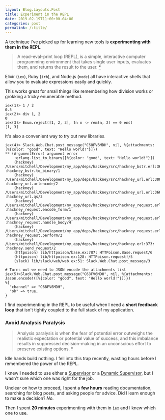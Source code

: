 ```yaml
---
layout: Blog.Layouts.Post
title: Experiment in the REPL
date: 2019-02-19T11:00:00-04:00
categories: post
permalink: /:title/
---
```


A technique I've picked up for learning new tools is **experimenting with them in the REPL**.

>A read–eval–print loop (REPL), is a simple, interactive computer programming environment that takes single user inputs, evaluates them, and returns the result to the user. [\*](https://en.wikipedia.org/wiki/Read%E2%80%93eval%E2%80%93print_loop)

Elixir (`iex`), Ruby (`irb`), and Node.js (`node`) all have interactive shells that allow you to evaluate expressions easily and quickly.

This works great for small things like remembering how division works or grokking a tricky enumerable method.

```console
iex(1)> 1 / 2
0.5
iex(2)> div 1, 2
0
iex(3)> Enum.reject([1, 2, 3], fn n -> rem(n, 2) == 0 end)
[1, 3]
```

It's also a convenient way to try out new libraries.

```console
iex(4)> Slack.Web.Chat.post_message("C68FV6MDH", nil, %{attachments: [%{color: "good", text: "Hello world!"}]})
** (ArgumentError) argument error
    :erlang.list_to_binary([%{color: "good", text: "Hello world!"}])
    (hackney) /Users/mitchell/Development/my_app/deps/hackney/src/hackney_bstr.erl:36: :hackney_bstr.to_binary/1
    (hackney) /Users/mitchell/Development/my_app/deps/hackney/src/hackney_url.erl:300: :hackney_url.urlencode/2
    (hackney) /Users/mitchell/Development/my_app/deps/hackney/src/hackney_url.erl:360: :hackney_url.qs/3
    (hackney) /Users/mitchell/Development/my_app/deps/hackney/src/hackney_request.erl:310: :hackney_request.encode_form/1
    (hackney) /Users/mitchell/Development/my_app/deps/hackney/src/hackney_request.erl:318: :hackney_request.handle_body/4
    (hackney) /Users/mitchell/Development/my_app/deps/hackney/src/hackney_request.erl:81: :hackney_request.perform/2
    (hackney) /Users/mitchell/Development/my_app/deps/hackney/src/hackney.erl:373: :hackney.send_request/2
    (httpoison) lib/httpoison/base.ex:787: HTTPoison.Base.request/6
    (httpoison) lib/httpoison.ex:128: HTTPoison.request!/5
    (slack) lib/slack/web/web.ex:51: Slack.Web.Chat.post_message/3

# Turns out we need to JSON encode the attachments list
iex(5)>Slack.Web.Chat.post_message("C68FV6MDH", nil, %{attachments: Jason.encode!([%{color: "good", text: "Hello world!"}])})
%{
  "channel" => "C68FV6MDH",
  "ok" => true,
} 
```

I find experimenting in the REPL to be useful when I need a **short feedback loop** that isn't tightly coupled to the full stack of my application.

### Avoid Analysis Paralysis

>Analysis paralysis is when the fear of potential error outweighs the realistic expectation or potential value of success, and this imbalance results in suppressed decision-making in an unconscious effort to preserve existing options. [\*](https://en.wikipedia.org/wiki/Analysis_paralysis#Software_development)

Idle hands build nothing. I fell into this trap recently, wasting hours before I remembered the power of the REPL.

I knew I needed to use either a [Supervisor](https://hexdocs.pm/elixir/Supervisor.html) or a [Dynamic Supervisor](https://hexdocs.pm/elixir/DynamicSupervisor.html), but I wasn't sure which one was right for the job.

Unclear on how to proceed, I spent a **few hours** reading documentation, searching for blog posts, and asking people for advice. Did I learn enough to make a decision? _No_.

Then I spent **20 minutes** experimenting with them in `iex` and I knew which one to use.
